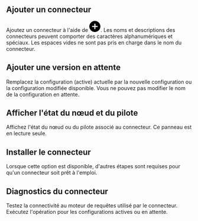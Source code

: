 Ajouter un connecteur
---------------------

Ajoutez un connecteur à l'aide de ![Plus icon to add item](Images/ebt1659745488877.svg). Les noms et descriptions des connecteurs peuvent comporter des caractères alphanumériques et spéciaux. Les espaces vides ne sont pas pris en charge dans le nom du connecteur.

Ajouter une version en attente
------------------------------

Remplacez la configuration (active) actuelle par la nouvelle configuration ou la configuration modifiée disponible. Vous ne pouvez pas modifier le nom de la configuration en attente.

Afficher l'état du nœud et du pilote
------------------------------------

Affichez l'état du nœud ou du pilote associé au connecteur. Ce panneau est en lecture seule.

Installer le connecteur
-----------------------

Lorsque cette option est disponible, d'autres étapes sont requises pour qu'un connecteur soit prêt à l'emploi.

Diagnostics du connecteur
-------------------------

Testez la connectivité au moteur de requêtes utilisé par le connecteur. Exécutez l'opération pour les configurations actives ou en attente.
